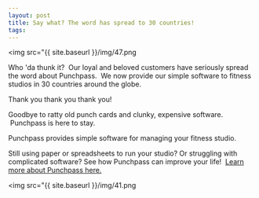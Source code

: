 ```yaml
---
layout: post
title: Say what? The word has spread to 30 countries!
tags: 
---
```


<img src="{{ site.baseurl }}/img/47.png

Who 'da thunk it?  Our loyal and beloved customers have seriously spread the word about Punchpass.  We now provide our simple software to fitness studios in 30 countries around the globe.  

Thank you thank you thank you!

Goodbye to ratty old punch cards and clunky, expensive software.  Punchpass is here to stay.


Punchpass provides simple software for managing your fitness studio.  

Still using paper or spreadsheets to run your studio? Or struggling with complicated software? See how Punchpass can improve your life!  [Learn more about Punchpass here.](http://punchpass.net/?utm_source=Blog&utm_medium=Blog&utm_campaign=ReservDeadline)

<img src="{{ site.baseurl }}/img/41.png
